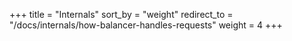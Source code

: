+++
title = "Internals"
sort_by = "weight"
redirect_to = "/docs/internals/how-balancer-handles-requests"
weight = 4
+++
